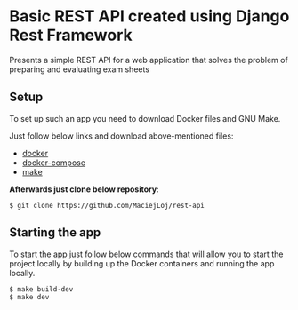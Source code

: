 # Basic REST API created using Django Rest Framework
Presents a simple REST API for a web application that solves the problem of preparing and evaluating exam sheets

## Setup
To set up such an app you need to download Docker files and GNU Make.

Just follow below links and download above-mentioned files:

* [docker](https://docs.docker.com/install/)
* [docker-compose](https://docs.docker.com/compose/install/)
* [make](https://www.gnu.org/software/make/)

**Afterwards just clone below repository**:
```
$ git clone https://github.com/MaciejLoj/rest-api
```


## Starting the app

To start the app just follow below commands that will allow you to start the project locally by building up the Docker containers and running the app locally. 

```
$ make build-dev
$ make dev
